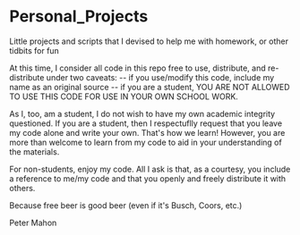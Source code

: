 # Personal_Projects
Little projects and scripts that I devised to help me with homework, or other tidbits for fun


At this time, I consider all code in this repo free to use, distribute, and re-distribute under two caveats:
-- if you use/modify this code, include my name as an original source
-- if you are a student, YOU ARE NOT ALLOWED TO USE THIS CODE FOR USE IN YOUR OWN SCHOOL WORK.

As I, too, am a student, I do not wish to have my own academic integrity questioned. If you are a student, then I respectuflly
request that you leave my code alone and write your own. That's how we learn! However, you are more than welcome to learn from
my code to aid in your understanding of the materials.

For non-students, enjoy my code. All I ask is that, as a courtesy, you include a reference to me/my code and that you openly
and freely distribute it with others. 

Because free beer is good beer
(even if it's Busch, Coors, etc.)

Peter Mahon
